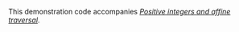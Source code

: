 This demonstration code accompanies [*Positive integers and affine traversal*][post].

  [post]: https://typeclasses.substack.com/p/positive-integers-and-affine-traversal
